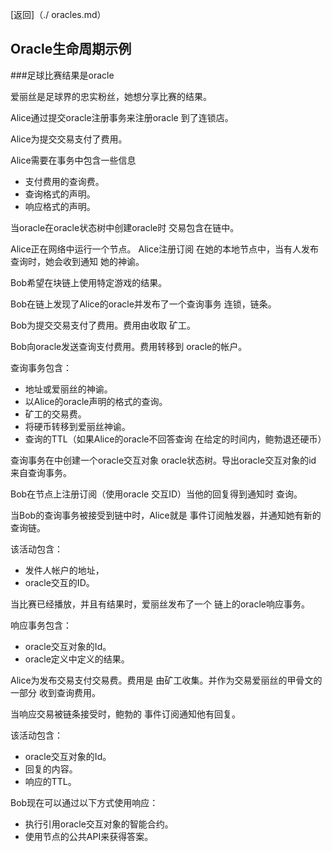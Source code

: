 [返回]（./ oracles.md）
## Oracle生命周期示例

###足球比赛结果是oracle

爱丽丝是足球界的忠实粉丝，她想分享比赛的结果。

Alice通过提交oracle注册事务来注册oracle
到了连锁店。

Alice为提交交易支付了费用。

Alice需要在事务中包含一些信息
 - 支付费用的查询费。
 - 查询格式的声明。
 - 响应格式的声明。

当oracle在oracle状态树中创建oracle时
交易包含在链中。

Alice正在网络中运行一个节点。 Alice注册订阅
在她的本地节点中，当有人发布查询时，她会收到通知
她的神谕。

Bob希望在块链上使用特定游戏的结果。

Bob在链上发现了Alice的oracle并发布了一个查询事务
连锁，链条。

Bob为提交交易支付了费用。费用由收取
矿工。

Bob向oracle发送查询支付费用。费用转移到
oracle的帐户。

查询事务包含：
 - 地址或爱丽丝的神谕。
 - 以Alice的oracle声明的格式的查询。
 - 矿工的交易费。
 - 将硬币转移到爱丽丝神谕。
 - 查询的TTL（如果Alice的oracle不回答查询
  在给定的时间内，鲍勃退还硬币）

查询事务在中创建一个oracle交互对象
oracle状态树。导出oracle交互对象的id
来自查询事务。

Bob在节点上注册订阅（使用oracle
交互ID）当他的回复得到通知时
查询。

当Bob的查询事务被接受到链中时，Alice就是
事件订阅触发器，并通知她有新的
查询链。

该活动包含：
 - 发件人帐户的地址，
 -  oracle交互的ID。

当比赛已经播放，并且有结果时，爱丽丝发布了一个
链上的oracle响应事务。

响应事务包含：
 -  oracle交互对象的Id。
 -  oracle定义中定义的结果。

Alice为发布交易支付交易费。费用是
由矿工收集。并作为交易爱丽丝的甲骨文的一部分
收到查询费用。

当响应交易被链条接受时，鲍勃的
事件订阅通知他有回复。

该活动包含：
 -  oracle交互对象的Id。
 - 回复的内容。
 - 响应的TTL。

Bob现在可以通过以下方式使用响应：
 - 执行引用oracle交互对象的智能合约。
 - 使用节点的公共API来获得答案。
